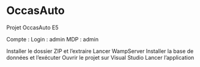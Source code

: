 # OccasAuto
Projet OccasAuto E5



Compte  : 	Login : admin 	MDP : admin


Installer le dossier ZIP et l’extraire
Lancer WampServer
Installer la base de données et l’exécuter 
Ouvrir le projet sur Visual Studio 
Lancer l’application
